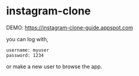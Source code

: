 # instagram-clone
DEMO: https://instagram-clone-guide.appspot.com

you can log with,
```
username: myuser
password: 1234
```

or make a new user to browse the app.